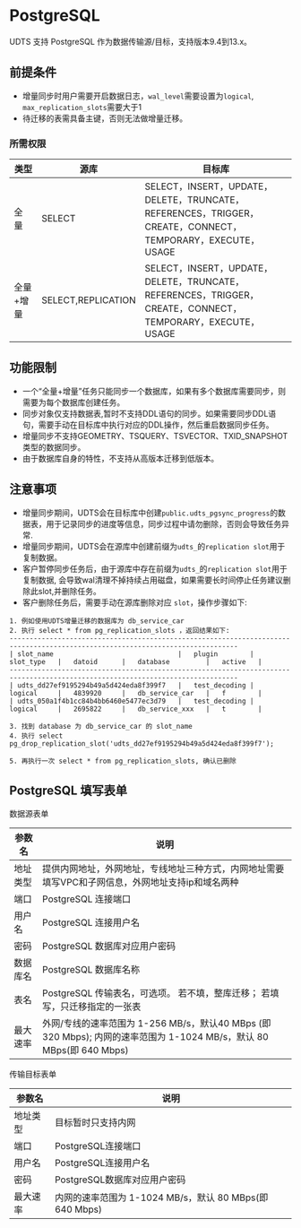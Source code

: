 

# PostgreSQL

UDTS 支持 PostgreSQL 作为数据传输源/目标，支持版本9.4到13.x。

## 前提条件

- 增量同步时用户需要开启数据日志，`wal_level`需要设置为`logical`, `max_replication_slots`需要大于1
- 待迁移的表需具备主键，否则无法做增量迁移。


### 所需权限

|  类型    | 源库                   | 目标库                                                                                                      |
|-------| --------------------- | --------------------------------------------------------------------------------------------------------- |
|  全  量  | SELECT                | SELECT，INSERT，UPDATE，DELETE，TRUNCATE，REFERENCES，TRIGGER，CREATE，CONNECT，TEMPORARY，EXECUTE，USAGE     |
|  全量+增量 | SELECT,REPLICATION    | SELECT，INSERT，UPDATE，DELETE，TRUNCATE，REFERENCES，TRIGGER，CREATE，CONNECT，TEMPORARY，EXECUTE，USAGE |

## 功能限制
- 一个“全量+增量”任务只能同步一个数据库，如果有多个数据库需要同步，则需要为每个数据库创建任务。
- 同步对象仅支持数据表,暂时不支持DDL语句的同步。如果需要同步DDL语句，需要手动在目标库中执行对应的DDL操作，然后重启数据同步任务。
- 增量同步不支持GEOMETRY、TSQUERY、TSVECTOR、TXID_SNAPSHOT类型的数据同步。
- 由于数据库自身的特性，不支持从高版本迁移到低版本。

## 注意事项
- 增量同步期间，UDTS会在目标库中创建`public.udts_pgsync_progress`的数据表，用于记录同步的进度等信息，同步过程中请勿删除，否则会导致任务异常.
- 增量同步期间，UDTS会在源库中创建前缀为`udts_`的`replication slot`用于复制数据。
- 客户暂停同步任务后，由于源库中存在前缀为`udts_`的`replication slot`用于复制数据, 会导致wal清理不掉持续占用磁盘，如果需要长时间停止任务建议删除此slot,并删除任务。
- 客户删除任务后，需要手动在源库删除对应 `slot`，操作步骤如下:
```
1. 例如使用UDTS增量迁移的数据库为 db_service_car
2. 执行 select * from pg_replication_slots ，返回结果如下:
-------------------------------------------------------------------------------------------------------------------------------
| slot_name                               |   plugin        |   slot_type   |   datoid      |   database         |   active   |
-------------------------------------------------------------------------------------------------------------------------------
| udts_dd27ef9195294b49a5d424eda8f399f7   |   test_decoding |   logical     |   4839920     |   db_service_car   |   f        |
| udts_050a1f4b1cc84b4bb6460e5477ec3d79   |   test_decoding |   logical     |   2695822     |   db_service_xxx   |   t        |

3. 找到 database 为 db_service_car 的 slot_name
4. 执行 select pg_drop_replication_slot('udts_dd27ef9195294b49a5d424eda8f399f7');

5. 再执行一次 select * from pg_replication_slots, 确认已删除
```





## PostgreSQL 填写表单

数据源表单

| 参数名   | 说明                                                                                                                 |
| -------- | -------------------------------------------------------------------------------------------------------------------- |
| 地址类型 | 提供内网地址，外网地址，专线地址三种方式，内网地址需要填写VPC和子网信息，外网地址支持ip和域名两种                    |
| 端口     | PostgreSQL 连接端口                                                                                                  |
| 用户名   | PostgreSQL 连接用户名                                                                                                |
| 密码     | PostgreSQL 数据库对应用户密码                                                                                        |
| 数据库名 | PostgreSQL 数据库名称                                                                                                |
| 表名     | PostgreSQL 传输表名，可选项。 若不填，整库迁移； 若填写，只迁移指定的一张表                                          |
| 最大速率 | 外网/专线的速率范围为 1-256 MB/s，默认40 MBps (即 320 Mbps); 内网的速率范围为 1-1024 MB/s，默认 80 MBps(即 640 Mbps) |

传输目标表单

| 参数名   | 说明                                                    |
| -------- | ------------------------------------------------------- |
| 地址类型 | 目标暂时只支持内网                                      |
| 端口     | PostgreSQL连接端口                                      |
| 用户名   | PostgreSQL连接用户名                                    |
| 密码     | PostgreSQL数据库对应用户密码                            |
| 最大速率 | 内网的速率范围为 1-1024 MB/s，默认 80 MBps(即 640 Mbps) |
